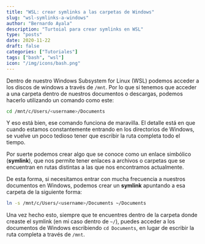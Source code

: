 ```yaml
---
title: "WSL: crear symlinks a las carpetas de Windows"
slug: "wsl-symlinks-a-windows"
author: "Bernardo Ayala"
description: "Turtoial para crear symlinks en WSL"
type: "posts"
date: 2020-11-22
draft: false
categories: ["Tutoriales"]
tags: ["bash", "wsl"]
icon: "/img/icons/bash.png"
---
```


Dentro de nuestro Windows Subsystem for Linux (WSL) podemos acceder a los discos de windows a través de `/mnt`. Por lo que si tenemos que acceder a una carpeta dentro de nuestros documentos o descargas, podemos hacerlo utilizando un comando como este:

```bash
cd /mnt/c/Users/<username>/Documents
```

Y eso está bien, ese comando funciona de maravilla. El detalle está en que cuando estamos constantemente entrando en los directorios de Windows, se vuelve un poco tedioso tener que escribir la ruta completa todo el tiempo.

Por suerte podemos crear algo que se conoce como un enlace simbólico (**symlink**), que nos permite tener enlaces a archivos o carpetas que se encuentran en rutas distintas a las que nos encontramos actualmente.

De esta forma, si necesitamos entrar con mucha frecuencia a nuestros documentos en Windows, podemos crear un **symlink** apuntando a esa carpeta de la siguiente forma:

``````bash
ln -s /mnt/c/Users/<username>/Documents ~/Documents
``````

Una vez hecho esto, siempre que te encuentres dentro de la carpeta donde creaste el symlink (en mi caso dentro de `~/`), puedes acceder a los documentos de Windows escribiendo `cd Documents`, en lugar de escribir la ruta completa a través de `/mnt`.